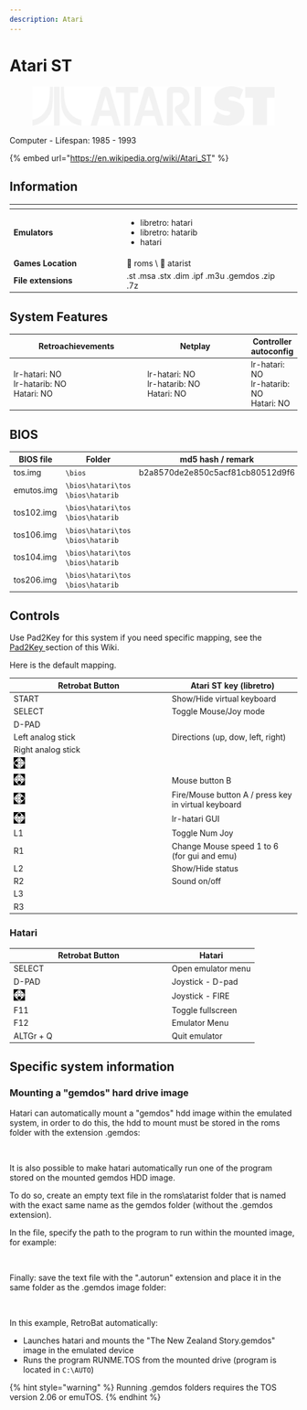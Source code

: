 ```yaml
---
description: Atari
---
```


# Atari ST

<div align="left">

<figure><picture><source srcset="https://raw.githubusercontent.com/fabricecaruso/es-theme-carbon/91d85c7849cc550b0cac4e75cb8e0923d3b61b5e/art/logos/atarist-w.svg" media="(prefers-color-scheme: dark)"><img src="https://raw.githubusercontent.com/fabricecaruso/es-theme-carbon/52ff37c9e265587d006945a2ba695b5a962b3a3d/art/logos/atarist.svg" alt=""></picture><figcaption></figcaption></figure>

</div>

Computer - Lifespan: 1985 - 1993

{% embed url="https://en.wikipedia.org/wiki/Atari_ST" %}

## Information

<table data-header-hidden><thead><tr><th width="184"></th><th></th><th data-hidden></th></tr></thead><tbody><tr><td><strong>Emulators</strong></td><td><ul><li>libretro: hatari</li><li>libretro: hatarib</li><li>hatari</li></ul></td><td></td></tr><tr><td><strong>Games Location</strong></td><td><span data-gb-custom-inline data-tag="emoji" data-code="1f4c1">📁</span> roms \ <span data-gb-custom-inline data-tag="emoji" data-code="1f4c2">📂</span> atarist</td><td></td></tr><tr><td><strong>File extensions</strong></td><td>.st .msa .stx .dim .ipf .m3u .gemdos .zip .7z</td><td></td></tr></tbody></table>

## System Features

<table><thead><tr><th width="245">Retroachievements</th><th width="200">Netplay</th><th>Controller autoconfig</th></tr></thead><tbody><tr><td>lr-hatari: NO<br>lr-hatarib: NO<br>Hatari: NO</td><td>lr-hatari: NO<br>lr-hatarib: NO<br>Hatari: NO</td><td>lr-hatari: NO<br>lr-hatarib: NO<br>Hatari: NO</td></tr></tbody></table>

## BIOS

<table><thead><tr><th width="155">BIOS file</th><th width="207.03610108303252">Folder</th><th>md5 hash / remark</th></tr></thead><tbody><tr><td>tos.img</td><td><code>\bios</code></td><td>b2a8570de2e850c5acf81cb80512d9f6</td></tr><tr><td>emutos.img</td><td><code>\bios\hatari\tos</code><br><code>\bios\hatarib</code></td><td></td></tr><tr><td>tos102.img</td><td><code>\bios\hatari\tos</code><br><code>\bios\hatarib</code></td><td></td></tr><tr><td>tos106.img</td><td><code>\bios\hatari\tos</code><br><code>\bios\hatarib</code></td><td></td></tr><tr><td>tos104.img</td><td><code>\bios\hatari\tos</code><br><code>\bios\hatarib</code></td><td></td></tr><tr><td>tos206.img</td><td><code>\bios\hatari\tos</code><br><code>\bios\hatarib</code></td><td></td></tr></tbody></table>

## Controls

Use Pad2Key for this system if you need specific mapping, see the [Pad2Key ](../../../../controllers/pad2key.md)section of this Wiki.

Here is the default mapping.

<table><thead><tr><th width="263">Retrobat Button</th><th>Atari ST key (libretro)</th></tr></thead><tbody><tr><td>START</td><td>Show/Hide virtual keyboard</td></tr><tr><td>SELECT</td><td>Toggle Mouse/Joy mode</td></tr><tr><td>D-PAD</td><td></td></tr><tr><td>Left analog stick</td><td>Directions (up, dow, left, right)</td></tr><tr><td>Right analog stick</td><td></td></tr><tr><td><img src="../../../../.gitbook/assets/image (43).png" alt=""></td><td></td></tr><tr><td><img src="../../../../.gitbook/assets/image (25).png" alt=""></td><td>Mouse button B</td></tr><tr><td><img src="../../../../.gitbook/assets/image (11).png" alt=""></td><td>Fire/Mouse button A / press key in virtual keyboard</td></tr><tr><td><img src="../../../../.gitbook/assets/image (45).png" alt=""></td><td>lr-hatari GUI</td></tr><tr><td>L1</td><td>Toggle Num Joy</td></tr><tr><td>R1</td><td>Change Mouse speed 1 to 6 (for gui and emu)</td></tr><tr><td>L2</td><td>Show/Hide status</td></tr><tr><td>R2</td><td>Sound on/off</td></tr><tr><td>L3</td><td></td></tr><tr><td>R3</td><td></td></tr></tbody></table>

### **Hatari**

<table><thead><tr><th width="263">Retrobat Button</th><th>Hatari</th></tr></thead><tbody><tr><td>SELECT</td><td>Open emulator menu</td></tr><tr><td>D-PAD</td><td>Joystick - D-pad</td></tr><tr><td><img src="../../../../.gitbook/assets/image (25).png" alt=""></td><td>Joystick - FIRE</td></tr><tr><td>F11</td><td>Toggle fullscreen</td></tr><tr><td>F12</td><td>Emulator Menu</td></tr><tr><td>ALTGr + Q</td><td>Quit emulator</td></tr></tbody></table>

## Specific system information

### Mounting a "gemdos" hard drive image

Hatari can automatically mount a "gemdos" hdd image within the emulated system, in order to do this, the hdd to mount must be stored in the roms folder with the extension .gemdos:

<div align="left">

<figure><img src="https://i.imgur.com/NL5pfA9.png" alt=""><figcaption></figcaption></figure>

</div>

It is also possible to make hatari automatically run one of the program stored on the mounted gemdos HDD image.

To do so, create an empty text file in the roms\atarist folder that is named with the exact same name as the gemdos folder (without the .gemdos extension).&#x20;

In the file, specify the path to the program to run within the mounted image, for example:

<div align="left">

<figure><img src="https://i.imgur.com/sP51dpz.png" alt=""><figcaption></figcaption></figure>

</div>

Finally: save the text file with the ".autorun" extension and place it in the same folder as the .gemdos image folder:

<div align="left">

<figure><img src="https://i.imgur.com/jg3Na78.png" alt=""><figcaption></figcaption></figure>

</div>

In this example, RetroBat automatically:

* Launches hatari and mounts the "The New Zealand Story.gemdos" image in the emulated device
* Runs the program RUNME.TOS from the mounted drive (program is located in `C:\AUTO`)

{% hint style="warning" %}
Running .gemdos folders requires the TOS version 2.06 or emuTOS.
{% endhint %}

